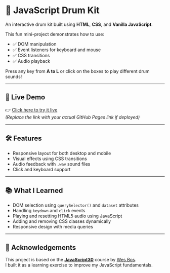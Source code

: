 # 🥁 JavaScript Drum Kit

An interactive drum kit built using **HTML**, **CSS**, and **Vanilla JavaScript**.

This fun mini-project demonstrates how to use:
- ✅ DOM manipulation
- ✅ Event listeners for keyboard and mouse
- ✅ CSS transitions
- ✅ Audio playback

Press any key from **A to L** or click on the boxes to play different drum sounds!

---

## 🚀 Live Demo

👉 [Click here to try it live](https://kspl456.github.io/drum-kit/)  
*(Replace the link with your actual GitHub Pages link if deployed)*

---

## 🛠 Features

- Responsive layout for both desktop and mobile
- Visual effects using CSS transitions
- Audio feedback with `.wav` sound files
- Click and keyboard support

---

## 📚 What I Learned

- DOM selection using `querySelector()` and `dataset` attributes
- Handling `keydown` and `click` events
- Playing and resetting HTML5 audio using JavaScript
- Adding and removing CSS classes dynamically
- Responsive design with media queries

---

## 🙏 Acknowledgements

This project is based on the **[JavaScript30](https://github.com/wesbos/JavaScript30)** course by [Wes Bos](https://javascript30.com/).  
I built it as a learning exercise to improve my JavaScript fundamentals.
